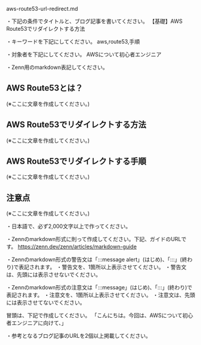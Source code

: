 aws-route53-url-redirect.md

・下記の条件でタイトルと、ブログ記事を書いてください。
【基礎】AWS Route53でリダイレクトする方法 

・キーワードを下記にしてください。
aws,route53,手順
 
・対象者を下記にしてください。
        AWSについて初心者エンジニア

・Zenn用のmarkdown表記してください。



## AWS Route53とは？
(※ここに文章を作成してください。)

## AWS Route53でリダイレクトする方法
(※ここに文章を作成してください。)

## AWS Route53でリダイレクトする手順
(※ここに文章を作成してください。)

## 注意点
(※ここに文章を作成してください。)



・日本語で、必ず2,000文字以上で作ってください。


・Zennのmarkdown形式に則って作成してください。下記、ガイドのURLです。
https://zenn.dev/zenn/articles/markdown-guide

・Zennのmarkdown形式の警告文は「:::message alert」(はじめ)、「:::」(終わり)で表記されます。
・警告文を、1箇所以上表示させてください。
・警告文は、先頭には表示させないでください。

・Zennのmarkdown形式の注意文は「:::message」(はじめ)、「:::」(終わり)で表記されます。
・注意文を、1箇所以上表示させてください。
・注意文は、先頭には表示させてないでください。

冒頭は、下記で作成してください。
「こんにちは。今回は、AWSについて初心者エンジニアに向けて、」

・参考となるブログ記事のURLを2個以上掲載してください。

